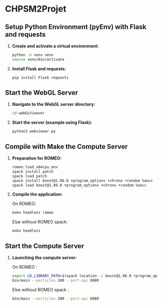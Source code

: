# CHPSM2Projet

## Setup Python Environment (pyEnv) with Flask and requests

1. **Create and activate a virtual environment:**

    ```bash
    python -m venv venv
    source venv/bin/activate
    ```

2. **Install Flask and requests:**

    ```bash
    pip install Flask requests
    ```

## Start the WebGL Server

1. **Navigate to the WebGL server directory:**

    ```bash
    cd webGLViewver
    ```

2. **Start the server (example using Flask):**

    ```bash
    python3 webviewer.py
    ```

## Compile with Make the Compute Server

1. **Preparation for ROMEO:**
    ```bash
    romeo_load_x64cpu_env
    spack install patch
    spack load patch
    spack install boost@1.86.0 +program_options +chrono +random %aocc
    spack load boost@1.86.0 +program_options +chrono +random %aocc
    ```

2. **Compile the application:**

    On ROMEO:
    ```bash
    make headless romeo
    ```

    Else without ROMEO spack:
    ```bash
    make headless
    ```

## Start the Compute Server

1. **Launching the compute server:**

   On ROMEO :
   ```bash
   export LD_LIBRARY_PATH=$(spack location -i boost@1.86.0 +program_options +chrono +random %aocc)/lib:$LD_LIBRARY_PATH
   bin/main --particles 100 --port-api 8080
   ```
    
   Else without ROMEO spack :
   ```bash
   bin/main --particles 100 --port-api 8080
   ```
